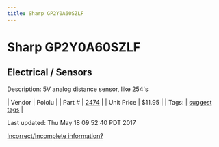 ```yaml
---
title: Sharp GP2Y0A60SZLF
---
```


# Sharp GP2Y0A60SZLF
## Electrical / Sensors
Description: 	5V analog distance sensor, like 254's 

| Vendor | Pololu | 
| Part # | [2474](https://www.pololu.com/product/2474) | 
| Unit Price | $11.95 | 
| Tags: | [suggest tags](https://docs.google.com/forms/d/e/1FAIpQLSeWyY8v3RgOty-MyWmh9U0iivNYN_molChYyS-0U-o-kOAv_g/viewform) | 

Last updated: Thu May 18 09:52:40 PDT 2017

 [Incorrect/Incomplete information?](https://docs.google.com/forms/d/e/1FAIpQLSeWyY8v3RgOty-MyWmh9U0iivNYN_molChYyS-0U-o-kOAv_g/viewform)